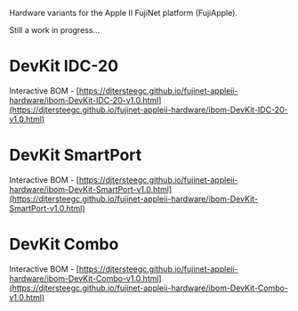 Hardware variants for the Apple II FujiNet platform (FujiApple).

Still a work in progress...

# DevKit IDC-20

Interactive BOM - [https://djtersteegc.github.io/fujinet-appleii-hardware/ibom-DevKit-IDC-20-v1.0.html](https://djtersteegc.github.io/fujinet-appleii-hardware/ibom-DevKit-IDC-20-v1.0.html)

# DevKit SmartPort

Interactive BOM - [https://djtersteegc.github.io/fujinet-appleii-hardware/ibom-DevKit-SmartPort-v1.0.html](https://djtersteegc.github.io/fujinet-appleii-hardware/ibom-DevKit-SmartPort-v1.0.html)

# DevKit Combo

Interactive BOM - [https://djtersteegc.github.io/fujinet-appleii-hardware/ibom-DevKit-Combo-v1.0.html](https://djtersteegc.github.io/fujinet-appleii-hardware/ibom-DevKit-Combo-v1.0.html)